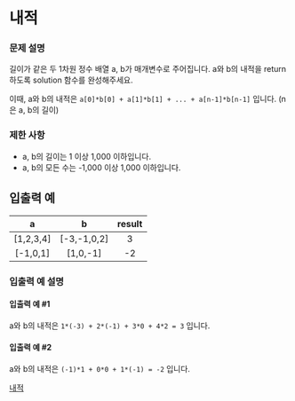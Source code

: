 # 내적

### 문제 설명

길이가 같은 두 1차원 정수 배열 a, b가 매개변수로 주어집니다. a와 b의 내적을 return 하도록 solution 함수를 완성해주세요.

이때, a와 b의 내적은 `a[0]*b[0] + a[1]*b[1] + ... + a[n-1]*b[n-1]` 입니다. (n은 a, b의 길이)

### 제한 사항

- a, b의 길이는 1 이상 1,000 이하입니다.
- a, b의 모든 수는 -1,000 이상 1,000 이하입니다.

## 입출력 예

|     a     |      b      | result |
| :-------: | :---------: | :----: |
| [1,2,3,4] | [-3,-1,0,2] |   3    |
| [-1,0,1]  |  [1,0,-1]   |   -2   |

### 입출력 예 설명

#### 입출력 예 #1

a와 b의 내적은 `1*(-3) + 2*(-1) + 3*0 + 4*2 = 3` 입니다.

#### 입출력 예 #2

a와 b의 내적은 `(-1)*1 + 0*0 + 1*(-1) = -2` 입니다.

[내적](https://programmers.co.kr/learn/courses/30/lessons/70128)
